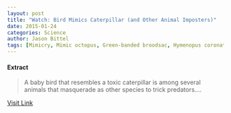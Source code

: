 ```yaml
---
layout: post
title: "Watch: Bird Mimics Caterpillar (and Other Animal Imposters)"
date: 2015-01-24
categories: Science
author: Jason Bittel
tags: [Mimicry, Mimic octopus, Green-banded broodsac, Hymenopus coronatus, Animals]
---
```





#### Extract
>A baby bird that resembles a toxic caterpillar is among several animals that masquerade as other species to trick predators....



[Visit Link](http://feeds.nationalgeographic.com/~r/ng/News/News_Main/~3/lLn-F0ZSmZw/)


